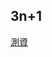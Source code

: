 ## 3n+1 
[測資](https://drive.google.com/folderview?id=0B20Mnd1u1es2fnBiMVJBSlBQUkQxdVlaRklUNnVUTF9nRHZEa25wRV91NWJqell1T0xiREU&usp=drive_web)
